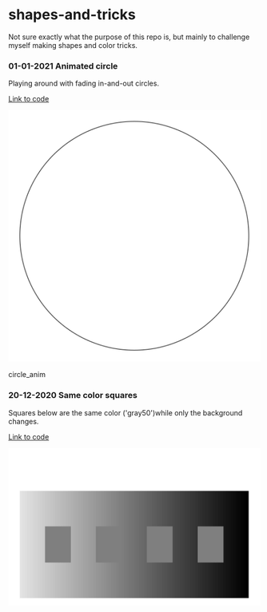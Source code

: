 # shapes-and-tricks

Not sure exactly what the purpose of this repo is, but mainly to challenge myself making shapes and color tricks.

### 01-01-2021 Animated circle

Playing around with fading in-and-out circles.

[Link to code](https://github.com/AmitLevinson/shapes-and-tricks/blob/main/animation/animated-circle.R)

<p align = "center">
<img src = "animation/outputs/circle_anim.gif" width = "700">
</p>


circle_anim
### 20-12-2020 Same color squares

Squares below are the same color ('gray50')while only the background changes.

[Link to code](https://github.com/AmitLevinson/shapes-and-tricks/blob/main/random-geoms/same-color.R)

<p align = "center">
<img src = "random-geoms/same-color.png" width = "700">
</p>